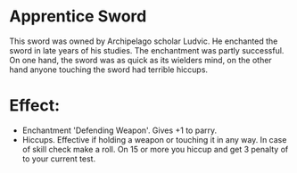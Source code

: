 # Apprentice Sword

This sword was owned by Archipelago scholar Ludvic. He enchanted the sword in
late years of his studies. The enchantment was partly successful. On one hand,
the sword was as quick as its wielders mind, on the other hand anyone touching
the sword had terrible hiccups.

# Effect:

 - Enchantment 'Defending Weapon'. Gives +1 to parry.
 - Hiccups. Effective if holding a weapon or touching it in any way. In case of
   skill check make a roll. On 15 or more you hiccup and get 3 penalty of to
   your current test.
